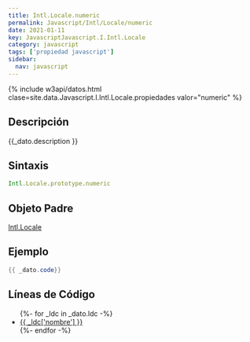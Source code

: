 ```yaml
---
title: Intl.Locale.numeric
permalink: Javascript/Intl/Locale/numeric
date: 2021-01-11
key: JavascriptJavascript.I.Intl.Locale
category: javascript
tags: ['propiedad javascript']
sidebar: 
  nav: javascript
---
```


{% include w3api/datos.html clase=site.data.Javascript.I.Intl.Locale.propiedades valor="numeric" %}

## Descripción
{{_dato.description }}

## Sintaxis
~~~javascript
Intl.Locale.prototype.numeric
~~~

## Objeto Padre
[Intl.Locale](/Javascript/Intl/Locale/)

## Ejemplo
~~~java
{{ _dato.code}}
~~~

## Líneas de Código
<ul>
{%- for _ldc in _dato.ldc -%}
   <li>
       <a href="{{_ldc['url'] }}">{{ _ldc['nombre'] }}</a>
   </li>
{%- endfor -%}
</ul>
